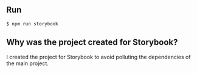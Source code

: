 ## Run

```
$ npm run storybook
```

## Why was the project created for Storybook?

I created the project for Storybook to avoid polluting the dependencies of the main project.
